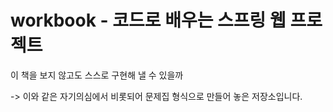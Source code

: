 # workbook - 코드로 배우는 스프링 웹 프로젝트 

이 책을 보지 않고도 스스로 구현해 낼 수 있을까

-> 이와 같은 자기의심에서 비롯되어 문제집 형식으로 만들어 놓은 저장소입니다.